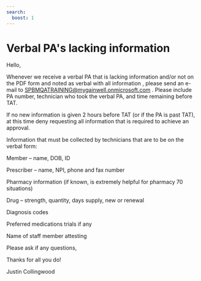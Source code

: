 ```yaml
---
search:
  boost: 1
---
```


# Verbal PA's lacking information

Hello,

Whenever we receive a verbal PA that is lacking information and/or not on the PDF form and noted as verbal with all information , please send an e-mail to SPBMQATRAINING@mygainwell.onmicrosoft.com . Please include PA number, technician who took the verbal PA, and time remaining before TAT.
 
If no new information is given 2 hours before TAT (or if the PA is past TAT), at this time deny requesting all information that is required to achieve an approval.
 
Information that must be collected by technicians that are to be on the verbal form:

Member – name, DOB, ID

Prescriber – name, NPI, phone and fax number

Pharmacy information (if known, is extremely helpful for pharmacy 70 situations)

Drug – strength, quantity, days supply, new or renewal

Diagnosis codes

Preferred medications trials if any

Name of staff member attesting

Please ask if any questions, 

Thanks for all you do!
 
Justin Collingwood
